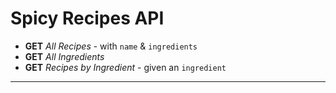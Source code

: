 # Spicy Recipes API

- **GET** _All Recipes_ - with `name` & `ingredients`
- **GET** _All Ingredients_
- **GET** _Recipes by Ingredient_ - given an `ingredient`

---
